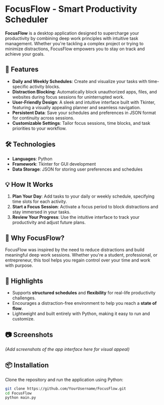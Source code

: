 # FocusFlow - Smart Productivity Scheduler

**FocusFlow** is a desktop application designed to supercharge your productivity by combining deep work principles with intuitive task management. Whether you're tackling a complex project or trying to minimize distractions, FocusFlow empowers you to stay on track and achieve your goals.

## 🚀 Features
- **Daily and Weekly Schedules**: Create and visualize your tasks with time-specific activity blocks.
- **Distraction Blocking**: Automatically block unauthorized apps, files, and websites during focus sessions for uninterrupted work.
- **User-Friendly Design**: A sleek and intuitive interface built with Tkinter, featuring a visually appealing planner and seamless navigation.
- **Persistent Data**: Save your schedules and preferences in JSON format for continuity across sessions.
- **Customizable Settings**: Tailor focus sessions, time blocks, and task priorities to your workflow.

## 🛠️ Technologies
- **Languages**: Python
- **Framework**: Tkinter for GUI development
- **Data Storage**: JSON for storing user preferences and schedules

## 💡 How It Works
1. **Plan Your Day**: Add tasks to your daily or weekly schedule, specifying time slots for each activity.
2. **Start a Focus Session**: Activate a focus period to block distractions and stay immersed in your tasks.
3. **Review Your Progress**: Use the intuitive interface to track your productivity and adjust future plans.

## 📖 Why FocusFlow?
FocusFlow was inspired by the need to reduce distractions and build meaningful deep work sessions. Whether you're a student, professional, or entrepreneur, this tool helps you regain control over your time and work with purpose.

## 🌟 Highlights
- Supports **structured schedules** and **flexibility** for real-life productivity challenges.
- Encourages a distraction-free environment to help you reach a **state of flow**.
- Lightweight and built entirely with Python, making it easy to run and customize.

## 📷 Screenshots
*(Add screenshots of the app interface here for visual appeal)*

## 📦 Installation
Clone the repository and run the application using Python:

```bash
git clone https://github.com/YourUsername/FocusFlow.git
cd FocusFlow
python main.py
